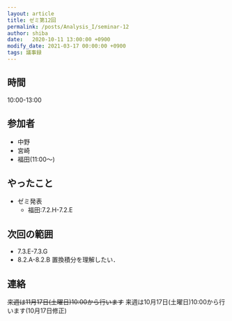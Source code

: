 ```yaml
---
layout: article
title: ゼミ第12回
permalink: /posts/Analysis_I/seminar-12
author: shiba
date:   2020-10-11 13:00:00 +0900
modify_date: 2021-03-17 00:00:00 +0900
tags: 議事録
---
```


## 時間

10:00-13:00

## 参加者

- 中野
- 宮崎
- 福田(11:00～)

## やったこと

- ゼミ発表
  - 福田:7.2.H-7.2.E

## 次回の範囲

- 7.3.E-7.3.G
- 8.2.A-8.2.B
置換積分を理解したい．

## 連絡

~~来週は11月17日(土曜日)10:00から行います~~
来週は10月17日(土曜日)10:00から行います(10月17日修正)
